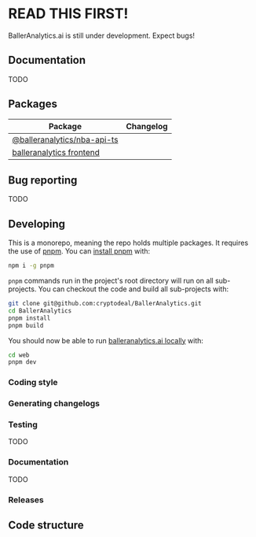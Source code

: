 # READ THIS FIRST!

BallerAnalytics.ai is still under development. Expect bugs!

## Documentation

TODO

## Packages

| Package                                                                     | Changelog                                                     |
| --------------------------------------------------------------------------- | ------------------------------------------------------------- |
| [@balleranalytics/nba-api-ts](packages/nba-api-ts)                                               | |
| [balleranalytics frontend](web)                                     | |


## Bug reporting

TODO

## Developing

This is a monorepo, meaning the repo holds multiple packages. It requires the use of [pnpm](https://pnpm.js.org/en/). You can [install pnpm](https://pnpm.io/installation) with:

```bash
npm i -g pnpm
```

`pnpm` commands run in the project's root directory will run on all sub-projects. You can checkout the code and build all sub-projects with:

```bash
git clone git@github.com:cryptodeal/BallerAnalytics.git
cd BallerAnalytics
pnpm install
pnpm build
```

You should now be able to run [balleranalytics.ai locally](web) with:

```bash
cd web
pnpm dev
```

### Coding style

### Generating changelogs

### Testing

TODO

### Documentation

TODO

### Releases

## Code structure

